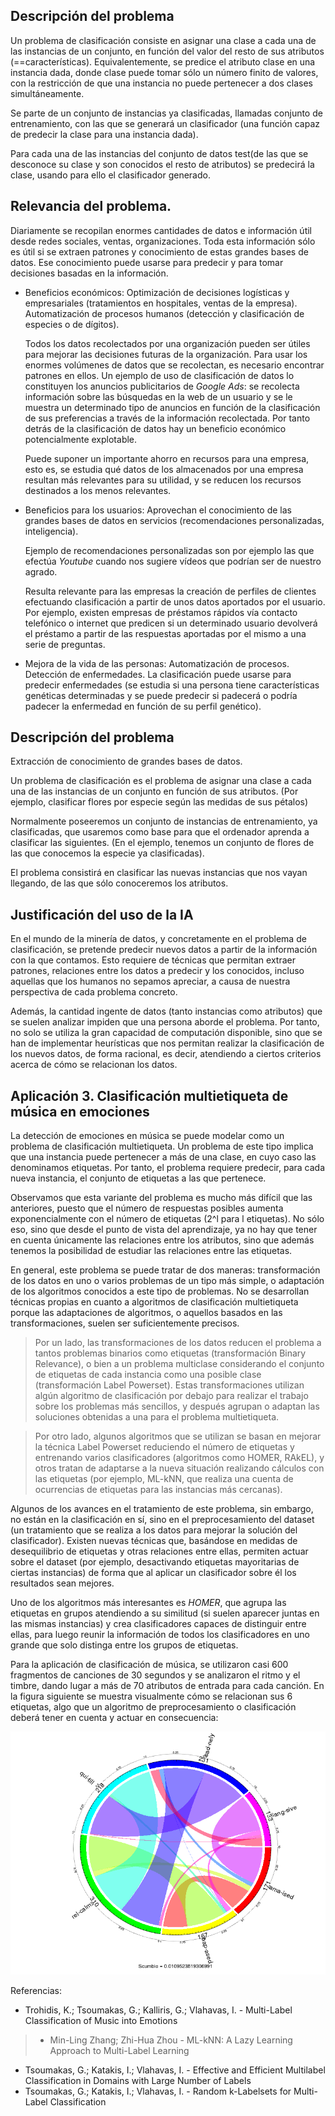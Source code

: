 ## Descripción del problema

Un problema de clasificación consiste en asignar una clase a cada una de las
instancias de un conjunto, en función del valor del resto de sus atributos (==características).
Equivalentemente, se predice el atributo clase en una instancia dada, donde clase 
puede tomar sólo un número finito de valores, con la restricción de que una instancia
no puede pertenecer a dos clases simultáneamente.

Se parte de un conjunto de instancias ya clasificadas, llamadas conjunto de entrenamiento,
con las que se generará un clasificador (una función capaz de predecir la clase para
una instancia dada).

Para cada una de las instancias del conjunto de datos test(de las que se desconoce
su clase y son conocidos el resto de atributos) se predecirá la clase, usando para
ello el clasificador generado.

## Relevancia del problema.

Diariamente se recopilan enormes cantidades de datos e información útil desde
redes sociales, ventas, organizaciones.
Toda esta información sólo es útil si se extraen patrones y conocimiento de
estas grandes bases de datos. Ese conocimiento puede usarse para predecir y
para tomar decisiones basadas en la información.

 * Beneficios económicos:
     Optimización de decisiones logísticas y empresariales (tratamientos en
     hospitales, ventas de la empresa). Automatización de procesos humanos
     (detección y clasificación de especies o de dígitos). 
     
     Todos los datos recolectados por una organización pueden ser útiles para mejorar 
     las decisiones futuras de la organización. Para usar los enormes volúmenes 
     de datos que se recolectan, es necesario encontrar patrones en ellos. Un
     ejemplo de uso de clasificación de datos lo constituyen los anuncios
     publicitarios de *Google Ads*: se recolecta información sobre las búsquedas 
     en la web de un usuario y se le muestra un determinado tipo de anuncios 
     en función de la clasificación de sus preferencias a través de la información
     recolectada. Por tanto detrás de la clasificación de datos hay un beneficio
     económico potencialmente explotable.

     Puede suponer un importante ahorro en recursos para una empresa, esto es, se estudia qué
     datos de los almacenados por una empresa resultan más relevantes para su utilidad, y se reducen
     los recursos destinados a los menos relevantes.

 * Beneficios para los usuarios:
     Aprovechan el conocimiento de las grandes bases de datos en servicios
     (recomendaciones personalizadas, inteligencia).
     
     Ejemplo de recomendaciones personalizadas son por ejemplo las que efectúa *Youtube*
     cuando nos sugiere vídeos que podrían ser de nuestro agrado.
     
     Resulta relevante para las empresas la creación de perfiles de clientes efectuando 
     clasificación a partir de unos datos aportados por el usuario. Por ejemplo, existen
     empresas de préstamos rápidos vía contacto telefónico o internet que predicen si un 
     determinado usuario devolverá el préstamo a partir de las respuestas aportadas por el mismo
     a una serie de preguntas.     

 * Mejora de la vida de las personas:
     Automatización de procesos. Detección de enfermedades. La clasificación puede
     usarse para predecir enfermedades (se estudia si una persona tiene características
     genéticas determinadas y se puede predecir si padecerá o podría padecer la enfermedad
     en función de su perfil genético).


## Descripción del problema

Extracción de conocimiento de grandes bases de datos.

Un problema de clasificación es el problema de asignar una clase a cada una de
las instancias de un conjunto en función de sus atributos. (Por ejemplo,
clasificar flores por especie según las medidas de sus pétalos)

Normalmente poseeremos un conjunto de instancias de entrenamiento, ya clasificadas, que
usaremos como base para que el ordenador aprenda a clasificar las siguientes.
(En el ejemplo, tenemos un conjunto de flores de las que conocemos la especie ya
clasificadas).

El problema consistirá en clasificar las nuevas instancias que nos vayan
llegando, de las que sólo conoceremos los atributos.



## Justificación del uso de la IA

En el mundo de la minería de datos, y concretamente en el problema de 
clasificación, se pretende predecir nuevos datos a partir de la información
con la que contamos. Esto requiere de técnicas que permitan extraer patrones,
relaciones entre los datos a predecir y los conocidos, incluso aquellas que
los humanos no sepamos apreciar, a causa de nuestra perspectiva de cada
problema concreto.

Además, la cantidad ingente de datos (tanto instancias
como atributos) que se suelen analizar impiden que una persona aborde el
problema. Por tanto, no solo se utiliza la gran capacidad de computación
disponible, sino que se han de implementar heurísticas que nos permitan
realizar la clasificación de los nuevos datos, de forma racional, es decir,
atendiendo a ciertos criterios acerca de cómo se relacionan los datos.


## Aplicación 3. Clasificación multietiqueta de música en emociones

La detección de emociones en música se puede modelar como un problema de 
clasificación multietiqueta. Un problema de este tipo implica que una instancia
puede pertenecer a más de una clase, en cuyo caso las denominamos etiquetas.
Por tanto, el problema requiere predecir, para cada nueva instancia, el conjunto de 
etiquetas a las que pertenece.

Observamos que esta variante del problema es mucho más difícil que las anteriores,
puesto que el número de respuestas posibles aumenta exponencialmente con el número
de etiquetas (2^l para l etiquetas). No sólo eso, sino que desde el punto de vista
del aprendizaje, ya no hay que tener en cuenta únicamente las relaciones entre los
atributos, sino que además tenemos la posibilidad de estudiar las relaciones entre 
las etiquetas.

En general, este problema se puede tratar de dos maneras: transformación de los 
datos en uno o varios problemas de un tipo más simple, o adaptación de los algoritmos
conocidos a este tipo de problemas. No se desarrollan técnicas propias en cuanto a
algoritmos de clasificación multietiqueta porque las adaptaciones de algoritmos, o
aquellos basados en las transformaciones, suelen ser suficientemente precisos.

<!-- El texto en cita es menos importante y se puede saltar si no hay tiempo -->
> Por un lado, las transformaciones de los datos reducen el problema a tantos
  problemas binarios como etiquetas (transformación Binary Relevance), o bien a 
  un problema multiclase considerando el conjunto de etiquetas de cada instancia 
  como una posible clase (transformación Label Powerset). Estas transformaciones 
  utilizan algún algoritmo de clasificación por debajo para realizar el trabajo 
  sobre los problemas más sencillos, y después agrupan o adaptan las soluciones 
  obtenidas a una para el problema multietiqueta.

> Por otro lado, algunos algoritmos que se utilizan se basan en mejorar la técnica
  Label Powerset reduciendo el número de etiquetas y entrenando varios clasificadores
  (algoritmos como HOMER, RAkEL), y otros tratan de adaptarse a la nueva situación
  realizando cálculos con las etiquetas (por ejemplo, ML-kNN, que realiza una cuenta
  de ocurrencias de etiquetas para las instancias más cercanas).

Algunos de los avances en el tratamiento de este problema, sin embargo, no están
en la clasificación en sí, sino en el preprocesamiento del dataset (un tratamiento
que se realiza a los datos para mejorar la solución del clasificador). Existen
nuevas técnicas que, basándose en medidas de desequilibrio de etiquetas y otras
relaciones entre ellas, permiten actuar sobre el dataset (por ejemplo, desactivando
etiquetas mayoritarias de ciertas instancias) de forma que al aplicar un 
clasificador sobre él los resultados sean mejores.

Uno de los algoritmos más interesantes es *HOMER*, que agrupa las etiquetas en
grupos atendiendo a su similitud (si suelen aparecer juntas en las mismas 
instancias) y crea clasificadores capaces de distinguir entre ellas, para luego
reunir la información de todos los clasificadores en uno grande que solo distinga
entre los grupos de etiquetas.

Para la aplicación de clasificación de música, se utilizaron casi 600 fragmentos
de canciones de 30 segundos y se analizaron el ritmo y el timbre, dando lugar a 
más de 70 atributos de entrada para cada canción. En la figura siguiente se
muestra visualmente cómo se relacionan sus 6 etiquetas, algo que un algoritmo de
preprocesamiento o clasificación deberá tener en cuenta y actuar en consecuencia:

![emotions concurrence plot](imgs/emotions-concurrence.png)

Referencias:
  - Trohidis, K.; Tsoumakas, G.; Kalliris, G.; Vlahavas, I. - Multi-Label 
  Classification of Music into Emotions

> - Min-Ling Zhang; Zhi-Hua Zhou - ML-kNN: A Lazy Learning Approach to Multi-Label 
  Learning
  - Tsoumakas, G.; Katakis, I.; Vlahavas, I. - Effective and Efficient Multilabel 
  Classification in Domains with Large Number of Labels
  - Tsoumakas, G.; Katakis, I.; Vlahavas, I. - Random k-Labelsets for Multi-Label 
  Classification